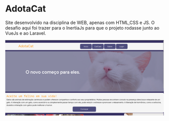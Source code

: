 # AdotaCat

Site desenvolvido na disciplina de WEB, apenas com HTML,CSS e JS. O desafio aqui foi
trazer para o InertiaJs para que o projeto rodasse junto ao VueJs e ao Laravel.

![print](assets/print.png)